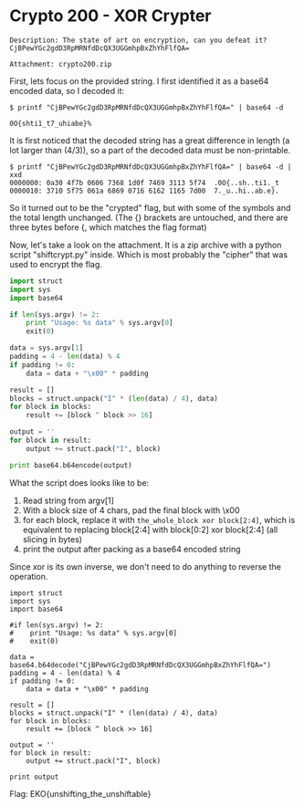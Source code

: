 # Crypto 200 - XOR Crypter
``````
Description: The state of art on encryption, can you defeat it?
CjBPewYGc2gdD3RpMRNfdDcQX3UGGmhpBxZhYhFlfQA=

Attachment: crypto200.zip
``````

First, lets focus on the provided string. I first identified it as a base64 encoded data, so I decoded it:

```
$ printf "CjBPewYGc2gdD3RpMRNfdDcQX3UGGmhpBxZhYhFlfQA=" | base64 -d

0O{shti1_t7_uhiabe}%
```

It is first noticed that the decoded string has a great difference in length (a lot larger than (4/3)), so a part of the decoded data must be non-printable.

```
$ printf "CjBPewYGc2gdD3RpMRNfdDcQX3UGGmhpBxZhYhFlfQA=" | base64 -d | xxd
0000000: 0a30 4f7b 0606 7368 1d0f 7469 3113 5f74  .0O{..sh..ti1._t
0000010: 3710 5f75 061a 6869 0716 6162 1165 7d00  7._u..hi..ab.e}.
```

So it turned out to be the "crypted" flag, but with some of the symbols and the total length unchanged.
(The {} brackets are untouched, and there are three bytes before {, which matches the flag format)

Now, let's take a look on the attachment. It is a zip archive with a python script "shiftcrypt.py" inside.
Which is most probably the "cipher" that was used to encrypt the flag.

```python
import struct
import sys
import base64

if len(sys.argv) != 2:
    print "Usage: %s data" % sys.argv[0]
    exit(0)

data = sys.argv[1]
padding = 4 - len(data) % 4
if padding != 0:
    data = data + "\x00" * padding

result = []
blocks = struct.unpack("I" * (len(data) / 4), data)
for block in blocks:
    result += [block ^ block >> 16]

output = ''
for block in result:
    output += struct.pack("I", block)

print base64.b64encode(output)
```

What the script does looks like to be:

1. Read string from argv[1]
3. With a block size of 4 chars, pad the final block with \x00
3. for each block, replace it with `the_whole_block xor block[2:4]`, which is equivalent to replacing block[2:4] with block[0:2] xor block\[2:4\] (all slicing in bytes)
7. print the output after packing as a base64 encoded string

Since xor is its own inverse, we don't need to do anything to reverse the operation.

```
import struct
import sys
import base64

#if len(sys.argv) != 2:
#    print "Usage: %s data" % sys.argv[0]
#    exit(0)

data = base64.b64decode("CjBPewYGc2gdD3RpMRNfdDcQX3UGGmhpBxZhYhFlfQA=")
padding = 4 - len(data) % 4
if padding != 0:
    data = data + "\x00" * padding

result = []
blocks = struct.unpack("I" * (len(data) / 4), data)
for block in blocks:
    result += [block ^ block >> 16]

output = ''
for block in result:
    output += struct.pack("I", block)

print output
```

Flag: EKO{unshifting_the_unshiftable}
